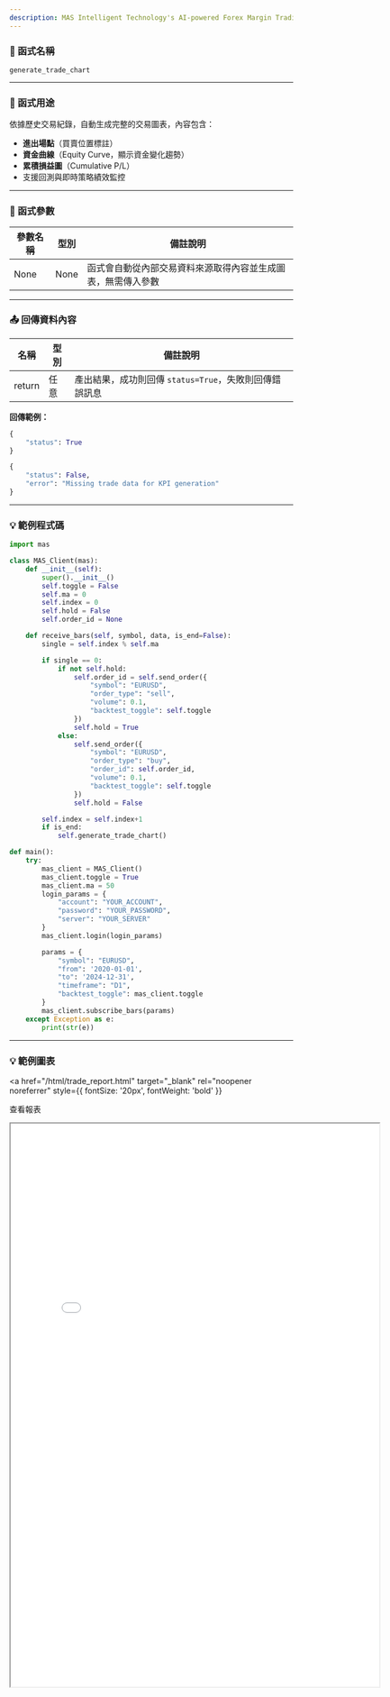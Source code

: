```yaml
---
description: MAS Intelligent Technology's AI-powered Forex Margin Trading Platform with full MetaTrader MT5 broker integration allows investors to generate automated trading strategies simply by entering text. Supports instant backtesting,real-time data synchronization,and seamless multi-broker switching. No coding experience required to easily launch AI automated trading,optimize strategies,and reduce market risk. Designed for both individual traders and financial institutions with standardized MetaTrader MT5-compatible APIs,automated backtesting,and quantitative strategy optimization to help enterprises deploy stable and efficient trading solutions quickly.
---
```


### 🧩 函式名稱

`generate_trade_chart`

---

### 🎯 函式用途

依據歷史交易紀錄，自動生成完整的交易圖表，內容包含：

- **進出場點**（買賣位置標註）
- **資金曲線**（Equity Curve，顯示資金變化趨勢）
- **累積損益圖**（Cumulative P/L）
- 支援回測與即時策略績效監控

---

### 🔧 函式參數

| 參數名稱 | 型別 | 備註說明 |
|----------|------|----------|
| None     | None | 函式會自動從內部交易資料來源取得內容並生成圖表，無需傳入參數 |

---

### 📤 回傳資料內容

| 名稱   | 型別 | 備註說明                                               |
|--------|------|--------------------------------------------------------|
| return  | 任意 | 產出結果，成功則回傳 `status=True`，失敗則回傳錯誤訊息 |

**回傳範例：**
```python
{
    "status": True
}

{
    "status": False,
    "error": "Missing trade data for KPI generation"
}
```

---
### 💡 範例程式碼

```python
import mas

class MAS_Client(mas):
    def __init__(self):
        super().__init__()
        self.toggle = False
        self.ma = 0
        self.index = 0
        self.hold = False
        self.order_id = None

    def receive_bars(self, symbol, data, is_end=False):
        single = self.index % self.ma

        if single == 0:
            if not self.hold:
                self.order_id = self.send_order({
                    "symbol": "EURUSD",
                    "order_type": "sell",
                    "volume": 0.1,
                    "backtest_toggle": self.toggle
                })
                self.hold = True
            else:
                self.send_order({
                    "symbol": "EURUSD",
                    "order_type": "buy",
                    "order_id": self.order_id,
                    "volume": 0.1,
                    "backtest_toggle": self.toggle
                })
                self.hold = False

        self.index = self.index+1
        if is_end:
            self.generate_trade_chart()

def main():
    try:
        mas_client = MAS_Client()
        mas_client.toggle = True
        mas_client.ma = 50
        login_params = {
            "account": "YOUR_ACCOUNT",
            "password": "YOUR_PASSWORD",
            "server": "YOUR_SERVER"
        }
        mas_client.login(login_params)

        params = {
            "symbol": "EURUSD",
            "from": '2020-01-01',
            "to": '2024-12-31',
            "timeframe": "D1",
            "backtest_toggle": mas_client.toggle
        }
        mas_client.subscribe_bars(params)
    except Exception as e:
        print(str(e))
```

---
### 💡 範例圖表 
<a
  href="/html/trade_report.html"
  target="_blank"
  rel="noopener noreferrer"
  style={{ fontSize: '20px', fontWeight: 'bold' }}
>
  查看報表
</a>

<iframe
  src="/html/trade_report.html"
  width="130%"
  height="1000"
  style={{ border: '1px solid #ccc' }}
/>